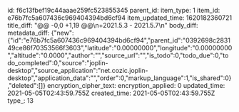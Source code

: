 id: f6c13fbef19c44aaae259fc523855345
parent_id: 
item_type: 1
item_id: e76b7fc5a607436c969404394bd6cf94
item_updated_time: 1620182360721
title_diff: "@@ -0,0 +1,19 @@\\n+2021.5.3 - 2021.5.7\\n"
body_diff: 
metadata_diff: {"new":{"id":"e76b7fc5a607436c969404394bd6cf94","parent_id":"0392698c283149ce86f70353566f3603","latitude":"0.00000000","longitude":"0.00000000","altitude":"0.0000","author":"","source_url":"","is_todo":0,"todo_due":0,"todo_completed":0,"source":"joplin-desktop","source_application":"net.cozic.joplin-desktop","application_data":"","order":0,"markup_language":1,"is_shared":0},"deleted":[]}
encryption_cipher_text: 
encryption_applied: 0
updated_time: 2021-05-05T02:43:59.755Z
created_time: 2021-05-05T02:43:59.755Z
type_: 13
